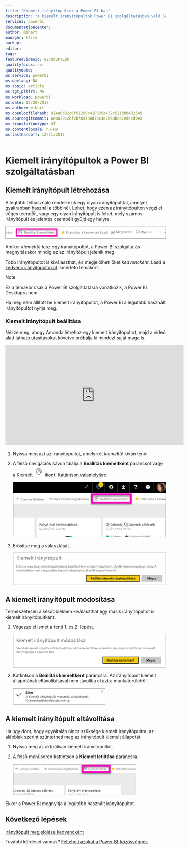 ```yaml
---
title: "Kiemelt irányítópultok a Power BI-ban"
description: "A kiemelt irányítópultok Power BI szolgáltatásban való létrehozását ismertető dokumentáció"
services: powerbi
documentationcenter: 
author: mihart
manager: kfile
backup: 
editor: 
tags: 
featuredvideoid: G26dr2PsEpk
qualityfocus: no
qualitydate: 
ms.service: powerbi
ms.devlang: NA
ms.topic: article
ms.tgt_pltfrm: NA
ms.workload: powerbi
ms.date: 12/20/2017
ms.author: mihart
ms.openlocfilehash: 81ea6b32c6f61299c410325a432c521d8b402549
ms.sourcegitcommit: 6ea8291cbfcb7847a8d7bc4e2b6abce7eddcd0ea
ms.translationtype: HT
ms.contentlocale: hu-HU
ms.lasthandoff: 12/21/2017
---
```

# <a name="featured-dashboards-in-power-bi-service"></a>Kiemelt irányítópultok a Power BI szolgáltatásban
## <a name="create-a-featured-dashboard"></a>Kiemelt irányítópult létrehozása
A legtöbb felhasználó rendelkezik egy olyan irányítópulttal, amelyet gyakrabban használ a többinél.  Lehet, hogy ezen az irányítópulton végzi el céges teendőit, vagy egy olyan irányítópult is lehet, mely számos irányítópult és jelentés csempéit gyűjti egy helyre.

![](media/service-dashboard-featured/power-bi-feature-nav.png)

Amikor *kiemeltté* tesz egy irányítópultot, a Power BI szolgáltatás megnyitásakor mindig ez az irányítópult jelenik meg.  

Több irányítópultot is kiválaszthat, és megjelölheti őket *kedvencként*. Lásd a [kedvenc irányítópultokat](service-dashboard-favorite.md) ismertető témakört.

> [!NOTE] 
>Ez a témakör csak a Power BI szolgáltatásra vonatkozik, a Power BI Desktopra nem.

Ha még nem állított be kiemelt irányítópultot, a Power BI a legutóbb használt irányítópultot nyitja meg.  

### <a name="to-set-a-dashboard-as-featured"></a>**Kiemelt** irányítópult beállítása
Nézze meg, ahogy Amanda létrehoz egy kiemelt irányítópultot, majd a videó alatt látható utasításokat követve próbálja ki mindezt saját maga is.

<iframe width="560" height="315" src="https://www.youtube.com/embed/G26dr2PsEpk" frameborder="0" allowfullscreen></iframe>



1. Nyissa meg azt az irányítópultot, amelyiket *kiemeltté* kíván tenni. 
2. A felső navigációs sávon találja a **Beállítás kiemeltként** parancsot vagy a Kiemelt ![](media/service-dashboard-featured/power-bi-featured-icon.png) ikont. Kattintson valamelyikre.
   
    ![](media/service-dashboard-featured/power-bi-set-as-featured.png)
3. Erősítse meg a választását.
   
    ![](media/service-dashboard-featured/power-bi-create-featured.png)

## <a name="change-the-featured-dashboard"></a>A kiemelt irányítópult módosítása
Természetesen a későbbiekben kiválaszthat egy másik irányítópultot is kiemelt irányítópultként.

1. Végezze el ismét a fenti 1. és 2. lépést.
   
    ![](media/service-dashboard-featured/power-bi-change-feature.png)
2. Kattintson a **Beállítás kiemeltként** parancsra. Az irányítópult kiemelt állapotának eltávolításával nem távolítja el azt a munkaterületről.  
   
    ![](media/service-dashboard-featured/power-bi-success.png)

## <a name="remove-the-featured-dashboard"></a>A kiemelt irányítópult eltávolítása
Ha úgy dönt, hogy egyáltalán nincs szüksége kiemelt irányítópultra, az alábbiak szerint szüntetheti meg az irányítópult kiemelt állapotát.

1. Nyissa meg az aktuálisan kiemelt irányítópultot.
2. A felső menüsoron kattintson a **Kiemelt letiltása** parancsra.
   
    ![](media/service-dashboard-featured/power-bi-unfeature.png)

Ekkor a Power BI megnyitja a legutóbb használt irányítópultot.  

## <a name="next-steps"></a>Következő lépések
[Irányítópult megjelölése kedvencként](service-dashboard-favorite.md)

További kérdései vannak? [Felteheti azokat a Power BI-közösségnek](http://community.powerbi.com/)

